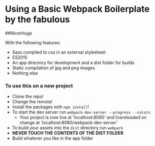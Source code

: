 # Using a Basic Webpack Boilerplate by the fabulous
##NicerHugs

With the following features:

* Sass compiled to css in an external stylesheet
* ES2015
* An app directory for development and a dist folder for builds
* Static compilation of jpg and png images
* Nothing else

### To use this on a new project
* Clone the repo!
* Change the remote!
* Install the packages with `npm install`!
* To start the dev server run `webpack-dev-server --progress --colors`
  * Your project is now live at 'localhost:8080' and livereloaded on change at 'localhost:8080/webpack-dev-server'
* To build your assets into the `dist` directory run `webpack`
* **NEVER TOUCH THE CONTENTS OF THE DIST FOLDER**
* Build whatever you like in the app folder

